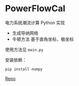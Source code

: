 # PowerFlowCal

电力系统潮流计算 Python 实现

- 生成导纳网络
- 牛顿方法 基于直角坐标，极坐标

使用方法见 `main.py`

安装依赖：

```sh
pip install numpy
```

[Repo](https://github.com/npofsi/PowerFlowCal)
